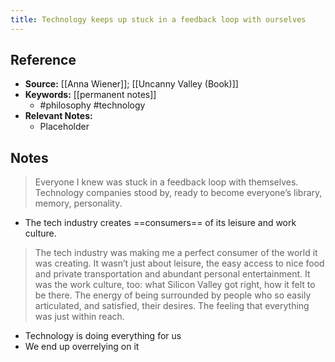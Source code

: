 ```yaml
---
title: Technology keeps up stuck in a feedback loop with ourselves
---
```

## Reference
- **Source:** [[Anna Wiener]]; [[Uncanny Valley (Book)]]
- **Keywords:** [[permanent notes]]
	- #philosophy #technology
- **Relevant Notes:**
	- Placeholder
## Notes
> Everyone I knew was stuck in a feedback loop with themselves. Technology companies stood by, ready to become everyone’s library, memory, personality.
- The tech industry creates ==consumers== of its leisure and work culture.
> The tech industry was making me a perfect consumer of the world it was creating. It wasn’t just about leisure, the easy access to nice food and private transportation and abundant personal entertainment. It was the work culture, too: what Silicon Valley got right, how it felt to be there. The energy of being surrounded by people who so easily articulated, and satisfied, their desires. The feeling that everything was just within reach.
- Technology is doing everything for us
- We end up overrelying on it
